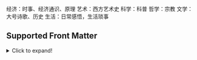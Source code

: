 经济：时事、经济通识、原理
艺术：西方艺术史
科学：科普
哲学：宗教
文学：大号诗歌、历史
生活：日常感悟，生活琐事

## Supported Front Matter

<details>
  <summary>Click to expand!</summary>


| Name                                        | Description                                                  | Notes                                                        |
| ------------------------------------------- | ------------------------------------------------------------ | ------------------------------------------------------------ |
| title                                       | \*                                                           | string                                                       |
| linkTitle                                   | \*                                                           | string                                                       |
| subtitle                                    | displayed below the title                                    | string, Markdown supported                                   |
| date                                        | \*                                                           | string                                                       |
| lastmod                                     | \*                                                           | string                                                       |
| publishDate                                 | \*                                                           | string                                                       |
| expiryDate                                  | \*                                                           | string                                                       |
| `<taxonomies>` eg: categories, tags, series | \*                                                           | array                                                        |
| description                                 | \*                                                           | string, Markdown supported                                   |
| summary                                     | \*                                                           | string, Markdown supported                                   |
| images                                      | \*                                                           | array                                                        |
| slug                                        | \*                                                           | string                                                       |
| url                                         | \*                                                           | string                                                       |
| draft                                       | \*                                                           | boolean                                                      |
| isCJKLanguage                               | \*                                                           | boolean                                                      |
| weight                                      | \*                                                           | integer                                                      |
| type                                        | \*                                                           | string, if equal to "poetry", will use a special layout for it |
| layout                                      | \*                                                           | string                                                       |
| outputs                                     | \*                                                           | array                                                        |
| aliases                                     | \*                                                           | array                                                        |
| markup                                      | \*                                                           | string                                                       |
| hideInHomepage                              | hide this post in homepage posts list                        | boolean, valid for "posts" homepage with `enableHideInHomepage` enabled |
| languageCode                                | add `lang` attribute with this value to `<article>`          | string                                                       |
| meta                                        | set `false` to disable post-meta                             | boolean, override `enablePostMeta` in `config.toml`          |
| displayPublishedDate                        | display published date in post-meta                          | boolean, override `displayPublishedDate` in `config.toml`    |
| displayModifiedDate                         | display modified date in post-meta                           | boolean, override `displayModifiedDate` in `config.toml`     |
| displayExpiryDate                           | display expiry date in post-meta                             | boolean, override `displayExpiryDate` in `config.toml`       |
| displayCategory                             | display category in post-meta                                | boolean, override `displayCategory` in `config.toml`         |
| displayWordCount                            | display word count in post-meta                              | boolean, override `displayWordCount` in `config.toml`        |
| displayReadingTime                          | display reading time in post-meta                            | boolean, override `displayReadingTime` in `config.toml`      |
| displayBusuanziPagePV                       | display page views in post-meta                              | boolean, override `displayBusuanziPagePV` in `config.toml`   |
| toc                                         | display TOC                                                  | boolean, override `enableTOC` in `config.toml`               |
| tocNum                                      | display TOC number                                           | boolean, override `displayTOCNum` in `config.toml`           |
| anchor                                      | enable headings anchor                                       | boolean, override `enableHeadingsAnchor` in `config.toml`    |
| displayCopyright                            | display post-copyright                                       | boolean, override `displayPostCopyright` in `config.toml`    |
| badge                                       | display updated-badge                                        | boolean, override `displayUpdatedBadge` in `config.toml`     |
| gitinfo                                     | display post-gitinfo                                         | boolean, override `displayPostGitInfo` in `config.toml`      |
| share                                       | display post-share                                           | boolean, override `displayPostShare` in `config.toml`        |
| related                                     | display related-posts                                        | boolean, override `displayRelatedPosts` in `config.toml`     |
| katex                                       | add KaTeX support                                            | boolean, override `enableKaTeX` in `config.toml`             |
| mathjax                                     | add MathJax support                                          | boolean, override `enableMathJax` in `config.toml`           |
| mermaid                                     | add Mermaid support                                          | boolean, override `enableMermaid` in `config.toml`           |
| comments                                    | set `false` to disable comments in mainSections or set `true` to enable comments in non-mainSections | boolean                                                      |
| smallCaps                                   | small caps?                                                  | boolean, override `enableSmallCaps` in `config.toml`         |
| dropCap                                     | drop cap?                                                    | boolean, override `enableDropCap` in `config.toml`           |
| dropCapAfterHr                              | drop cap after every horizontal rule tag?                    | boolean, override `enableDropCapAfterHr` in `config.toml`    |
| deleteHrBeforeDropCap                       | delete horizontal rule tag before drop cap?                  | boolean, override `deleteHrBeforeDropCap` in `config.toml`   |
| indent                                      | indent instead of margin?                                    | boolean, override `paragraphStyle` in `config.toml`          |
| indentFirstParagraph                        | indent the first paragraph?                                  | boolean, override `indentFirstParagraph` in `config.toml`    |
| align                                       | normal, justify, center                                      | string, if equal to "normal", will override `enableJustify` in `config.toml` |
| original                                    | original? You can add the following 8 terms if you set `false`. The `author` is required, other optional | boolean, override `original` in `config.toml`                |
| author                                      | author of original post                                      | string                                                       |
| link                                        | link of original post                                        | string, URL                                                  |
| copyright                                   | license of the post                                          | string, Markdown supported                                   |
| website                                     | author’s website                                             | string                                                       |
| email                                       | author’s email                                               | string                                                       |
| motto                                       | author’s description                                         | string                                                       |
| avatar                                      | author’s avatar                                              | string, URL                                                  |
| twitter                                     | author’s twitter id                                          | string                                                       |
| disqus_url                                  | \*                                                           | string, if not set, will use `Permalink` as default          |
| disqus_identifier                           | \*                                                           | string, if not set, will use `RelPermalink` as default       |
| disqus_title                                | \*                                                           | string, if not set, will use `Title` as default              |

  \*: see https://gohugo.io/content-management/front-matter/  
      and https://gohugo.io/templates/internal/#configure-disqus
</details>